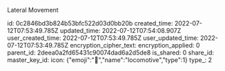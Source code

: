 Lateral Movement

id: 0c2846bd3b824b53bfc522d03d0bb20b
created_time: 2022-07-12T07:53:49.785Z
updated_time: 2022-07-12T07:54:08.907Z
user_created_time: 2022-07-12T07:53:49.785Z
user_updated_time: 2022-07-12T07:53:49.785Z
encryption_cipher_text: 
encryption_applied: 0
parent_id: 2deea0a2fd65431c90074dad6a2d5de8
is_shared: 0
share_id: 
master_key_id: 
icon: {"emoji":"🚂","name":"locomotive","type":1}
type_: 2